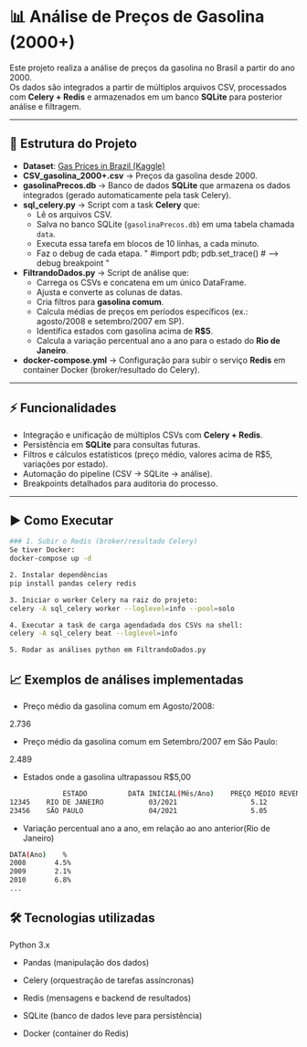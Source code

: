 # 📊 Análise de Preços de Gasolina (2000+)

Este projeto realiza a análise de preços da gasolina no Brasil a partir do ano 2000.  
Os dados são integrados a partir de múltiplos arquivos CSV, processados com **Celery + Redis** e armazenados em um banco **SQLite** para posterior análise e filtragem.

---

## 📂 Estrutura do Projeto

- **Dataset**: [Gas Prices in Brazil (Kaggle)](https://www.kaggle.com/datasets/matheusfreitag/gas-prices-in-brazil)  
- **CSV_gasolina_2000+.csv** → Preços da gasolina desde 2000.    
- **gasolinaPrecos.db** → Banco de dados **SQLite** que armazena os dados integrados (gerado automaticamente pela task Celery).  
- **sql_celery.py** → Script com a task **Celery** que:
  - Lê os arquivos CSV.  
  - Salva no banco SQLite (`gasolinaPrecos.db`) em uma tabela chamada `data`.
  - Executa essa tarefa em blocos de 10 linhas, a cada minuto. 
  - Faz o debug de cada etapa. " #import pdb; pdb.set_trace() # --> debug breakpoint "  
- **FiltrandoDados.py** → Script de análise que:
  - Carrega os CSVs e concatena em um único DataFrame.  
  - Ajusta e converte as colunas de datas.  
  - Cria filtros para **gasolina comum**.  
  - Calcula médias de preços em períodos específicos (ex.: agosto/2008 e setembro/2007 em SP).  
  - Identifica estados com gasolina acima de **R$5**.  
  - Calcula a variação percentual ano a ano para o estado do **Rio de Janeiro**.  
- **docker-compose.yml** → Configuração para subir o serviço **Redis** em container Docker (broker/resultado do Celery).

---

## ⚡ Funcionalidades

- Integração e unificação de múltiplos CSVs com **Celery + Redis**.  
- Persistência em **SQLite** para consultas futuras.  
- Filtros e cálculos estatísticos (preço médio, valores acima de R$5, variações por estado).  
- Automação do pipeline (CSV → SQLite → análise).  
- Breakpoints detalhados para auditoria do processo.  

---

## ▶️ Como Executar
```bash
### 1. Subir o Redis (broker/resultado Celery)
Se tiver Docker:
docker-compose up -d

2. Instalar dependências
pip install pandas celery redis

3. Iniciar o worker Celery na raiz do projeto:
celery -A sql_celery worker --loglevel=info --pool=solo

4. Executar a task de carga agendadada dos CSVs na shell:
celery -A sql_celery beat --loglevel=info

5. Rodar as análises python em FiltrandoDados.py

````

## 📈 Exemplos de análises implementadas

- Preço médio da gasolina comum em Agosto/2008:

2.736


- Preço médio da gasolina comum em Setembro/2007 em São Paulo:

2.489



- Estados onde a gasolina ultrapassou R$5,00
```bash
             ESTADO          DATA INICIAL(Mês/Ano)    PREÇO MÉDIO REVENDA
12345    RIO DE JANEIRO           03/2021                  5.12
23456    SÃO PAULO                04/2021                  5.05
````



- Variação percentual ano a ano, em relação ao ano anterior(Rio de Janeiro)
```bash
DATA(Ano)    %
2008       4.5%
2009       2.1%
2010       6.8%
...
````

## 🛠️ Tecnologias utilizadas

Python 3.x

- Pandas (manipulação dos dados)

- Celery (orquestração de tarefas assíncronas)

- Redis (mensagens e backend de resultados)

- SQLite (banco de dados leve para persistência)

- Docker (container do Redis)
